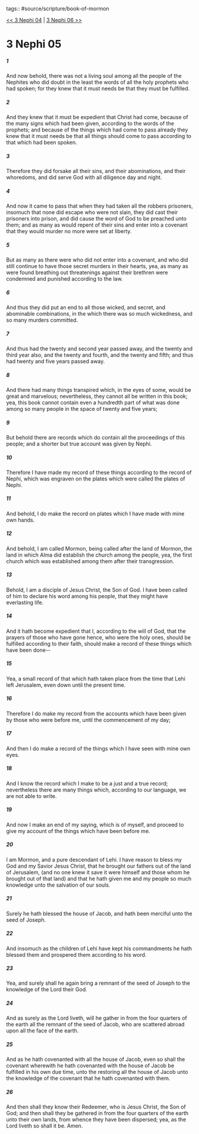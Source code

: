 tags:: #source/scripture/book-of-mormon

[<< 3 Nephi 04](book-of-mormon/11_3_Nephi/3_Nephi_04.md) | [3 Nephi 06 >>](book-of-mormon/11_3_Nephi/3_Nephi_06.md)

# 3 Nephi 05

##### 1

And now behold, there was not a living soul among all the people of the Nephites who did doubt in the least the words of all the holy prophets who had spoken; for they knew that it must needs be that they must be fulfilled.

##### 2

And they knew that it must be expedient that Christ had come, because of the many signs which had been given, according to the words of the prophets; and because of the things which had come to pass already they knew that it must needs be that all things should come to pass according to that which had been spoken.

##### 3

Therefore they did forsake all their sins, and their abominations, and their whoredoms, and did serve God with all diligence day and night.

##### 4

And now it came to pass that when they had taken all the robbers prisoners, insomuch that none did escape who were not slain, they did cast their prisoners into prison, and did cause the word of God to be preached unto them; and as many as would repent of their sins and enter into a covenant that they would murder no more were set at liberty.

##### 5

But as many as there were who did not enter into a covenant, and who did still continue to have those secret murders in their hearts, yea, as many as were found breathing out threatenings against their brethren were condemned and punished according to the law.

##### 6

And thus they did put an end to all those wicked, and secret, and abominable combinations, in the which there was so much wickedness, and so many murders committed.

##### 7

And thus had the twenty and second year passed away, and the twenty and third year also, and the twenty and fourth, and the twenty and fifth; and thus had twenty and five years passed away.

##### 8

And there had many things transpired which, in the eyes of some, would be great and marvelous; nevertheless, they cannot all be written in this book; yea, this book cannot contain even a hundredth part of what was done among so many people in the space of twenty and five years;

##### 9

But behold there are records which do contain all the proceedings of this people; and a shorter but true account was given by Nephi.

##### 10

Therefore I have made my record of these things according to the record of Nephi, which was engraven on the plates which were called the plates of Nephi.

##### 11

And behold, I do make the record on plates which I have made with mine own hands.

##### 12

And behold, I am called Mormon, being called after the land of Mormon, the land in which Alma did establish the church among the people, yea, the first church which was established among them after their transgression.

##### 13

Behold, I am a disciple of Jesus Christ, the Son of God. I have been called of him to declare his word among his people, that they might have everlasting life.

##### 14

And it hath become expedient that I, according to the will of God, that the prayers of those who have gone hence, who were the holy ones, should be fulfilled according to their faith, should make a record of these things which have been done--

##### 15

Yea, a small record of that which hath taken place from the time that Lehi left Jerusalem, even down until the present time.

##### 16

Therefore I do make my record from the accounts which have been given by those who were before me, until the commencement of my day;

##### 17

And then I do make a record of the things which I have seen with mine own eyes.

##### 18

And I know the record which I make to be a just and a true record; nevertheless there are many things which, according to our language, we are not able to write.

##### 19

And now I make an end of my saying, which is of myself, and proceed to give my account of the things which have been before me.

##### 20

I am Mormon, and a pure descendant of Lehi. I have reason to bless my God and my Savior Jesus Christ, that he brought our fathers out of the land of Jerusalem, (and no one knew it save it were himself and those whom he brought out of that land) and that he hath given me and my people so much knowledge unto the salvation of our souls.

##### 21

Surely he hath blessed the house of Jacob, and hath been merciful unto the seed of Joseph.

##### 22

And insomuch as the children of Lehi have kept his commandments he hath blessed them and prospered them according to his word.

##### 23

Yea, and surely shall he again bring a remnant of the seed of Joseph to the knowledge of the Lord their God.

##### 24

And as surely as the Lord liveth, will he gather in from the four quarters of the earth all the remnant of the seed of Jacob, who are scattered abroad upon all the face of the earth.

##### 25

And as he hath covenanted with all the house of Jacob, even so shall the covenant wherewith he hath covenanted with the house of Jacob be fulfilled in his own due time, unto the restoring all the house of Jacob unto the knowledge of the covenant that he hath covenanted with them.

##### 26

And then shall they know their Redeemer, who is Jesus Christ, the Son of God; and then shall they be gathered in from the four quarters of the earth unto their own lands, from whence they have been dispersed; yea, as the Lord liveth so shall it be. Amen.
